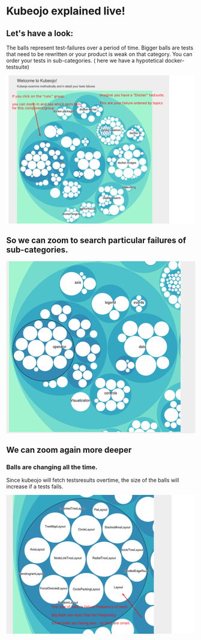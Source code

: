 # Kubeojo explained live!

## Let's have a look:

The balls represent test-failures over a period of time. 
Bigger balls are tests that need to be rewritten or your product is weak on that category.
You can order your tests in sub-categories. ( here we have a hypotetical docker-testsuite)

![global](global.png)

## So we can zoom to search particular failures of sub-categories.

![zoom1](zoom1.png)

## We can zoom again more deeper

### Balls are changing all the time.

Since kubeojo will fetch testsresults overtime, the size of the balls will increase if a tests fails.

![zoom2l](zoom2.png)

